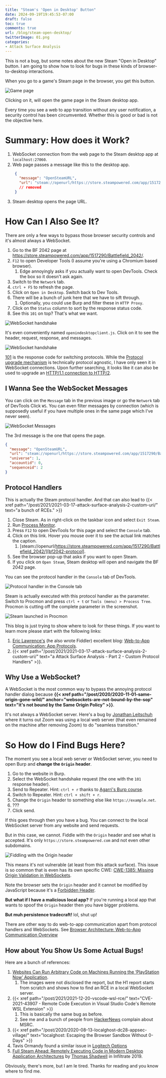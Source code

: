 ```yaml
---
title: "Steam's 'Open in Desktop' Button"
date: 2024-09-19T19:45:53-07:00
draft: false
toc: true
comments: true
url: /blog/steam-open-desktop/
twitterImage: 01.png
categories:
- Attack Surface Analysis
---
```


This is not a bug, but some notes about the new Steam "Open in Desktop" button.
I am going to show how to look for bugs in these kinds of browser-to-desktop
interactions.

<!--more-->

When you go to a game's Steam page in the browser, you get this button.

![Game page](01.png)

Clicking on it, will open the game page in the Steam desktop app.

Every time you see a web to app transition without any user notification, a
security control has been circumvented. Whether this is good or bad is not the
objective here.

# Summary: How does it Work?

1. WebSocket connection from the web page to the Steam desktop app at `localhost:27060`.
2. Web page passes a message like this to the desktop app.
   ```json
    {
      "message": "OpenSteamURL",
      "url": "steam://openurl/https://store.steampowered.com/app/1517290/Battlefield_2042/?utm_bid=3546095213808494257",
      // removed
    }
   ```
3. Steam desktop opens the page URL.

# How Can I Also See It?
There are only a few ways to bypass those browser security controls and it's
almost always a WebSocket.

1. Go to the BF 2042 page at https://store.steampowered.com/app/1517290/Battlefield_2042/.
2. `F12` to open Developer Tools (I assume you're using a Chromium based browser).
    1. Edge annoyingly asks if you actually want to open DevTools. Check the box so it doesn't ask again.
3. Switch to the `Network` tab.
4. `ctrl + F5` to refresh the page.
5. Click on `Open in Desktop`. Switch back to Dev Tools.
6. There will be a bunch of junk here that we have to sift through.
    1. Optionally, you could use Burp and filter these in `HTTP Proxy`.
7. Click on the `Status` column to sort by the response status code.
8. See this `101` on top? That's what we want.

![WebSocket handshake](02.png)

It's even conveniently named `openindesktopclient.js`. Click on it to see the
header, request, response, and messages.

![WebSocket handshake](03.png)

[101][101-mdn] is the response code for switching protocols. While the
[Protocol upgrade mechanism][upgrade-mdn] is technically protocol agnostic, I
have only seen it in WebSocket connections. Upon further searching, it looks
like it can also be used to upgrade an [HTTP/1.1 connection to HTTP/2][http-upgrade].

[101-mdn]: https://developer.mozilla.org/en-US/docs/Web/HTTP/Status/101
[upgrade-mdn]: https://developer.mozilla.org/en-US/docs/Web/HTTP/Protocol_upgrade_mechanism
[http-upgrade]: https://developer.mozilla.org/en-US/docs/Web/HTTP/Headers/Upgrade

## I Wanna See the WebSocket Messages
You can click on the `Message` tab in the previous image or go the `Network` tab
of DevTools Click `WS`. You can even filter messages by connection (which is
supposedly useful if you have multiple ones in the same page which I've never
seen).

![WebSocket Messages](04.png)

The 3rd message is the one that opens the page.

```json
{
  "message": "OpenSteamURL",
  "url": "steam://openurl/https://store.steampowered.com/app/1517290/Battlefield_2042/?utm_bid=3546095213808494257",
  "universe": 1,
  "accountid": 0,
  "sequenceid": 2
}
```

## Protocol Handlers
This is actually the Steam protocol handler. And that can also lead to
{{< xref path="/post/2021/2021-03-17-attack-surface-analysis-2-custom-uri/"
    text="a bunch of RCEs." >}}

1. Close Steam. As in right-click on the taskbar icon and select `Exit Steam`.
2. Run [Process Monitor][procmon].
3. Press `F12` to open DevTools for this page and select the `Console` tab.
4. Click on this link. Hover you mouse over it to see the actual link matches the caption.
    1. [steam://openurl/https://store.steampowered.com/app/1517290/Battlefield_2042/][bf2042-protocol].
5. See the browser pop-up that asks if you want to open Steam.
6. If you click on `Open Steam`, Steam desktop will open and navigate the BF 2042 page.

[procmon]: https://learn.microsoft.com/en-us/sysinternals/downloads/procmon
[bf2042-protocol]: steam://openurl/https://store.steampowered.com/app/1517290/Battlefield_2042/

You can see the protocol handler in the `Console` tab of DevTools.

![Protocol handler in the Console tab](05.png)

Steam is actually executed with this protocol handler as the parameter. Switch
to Procmon and press `ctrl + t` or `Tools (menu) > Process Tree`. Procmon is
cutting off the complete parameter in the screenshot.

![Steam launched in Procmon](06.png)

This blog is just trying to show where to look for these things. If you want to
learn more please start with the following links:

1. [Eric Lawrence's][eric-twitter] (he also wrote Fiddler) excellent blog: [Web-to-App Communication: App Protocols][eric-protocol].
2. {{< xref path="/post/2021/2021-03-17-attack-surface-analysis-2-custom-uri/"
    text="a Attack Surface Analysis - Part 2 - Custom Protocol Handlers" >}}.

[eric-protocol]: https://textslashplain.com/2019/08/29/web-to-app-communication-app-protocols/
[eric-twitter]: https://twitter.com/ericlaw

## Why Use a WebSocket?
A WebSocket is the most common way to bypass the annoying protocol handler dialog
because **{{< xref path="/post/2020/2020-11-01-same-origin-gone-wild/"
    anchor="websockets-are-not-bound-by-the-sop"
    text="it's not bound by the Same Origin Policy" >}}**.

[websocket-sop]: https://blog.securityevaluators.com/websockets-not-bound-by-cors-does-this-mean-2e7819374acc

It's not always a WebSocket server. Here's a bug by [Jonathan Leitschuh][jl-twitter]
where it turns out Zoom was using a local web server (that even remained on the
machine after removing Zoom) to do "seamless transition."

# So How do I Find Bugs Here?
The moment you see a local web server or WebSocket server, you need to open Burp
and **change the `Origin` header**.

1. Go to the website in Burp.
2. Select the WebSocket handshake request (the one with the `101` response header).
3. Send to Repeater. Hint: `ctrl + r` thanks to [Agarri's Burp course][agarri-course].
4. Switch to Repeater. Hint: `ctrl + shift + r`.
5. Change the `Origin` header to something else like `https://example.net`.
6. ???
7. Click send.

[agarri-course]: https://hackademy.agarri.fr/syllabus

If this goes through then you have a bug. You can connect to the local WebSocket
server from any website and send requests.

But in this case, we cannot. Fiddle with the `Origin` header and see what is
accepted. It's only `https://store.steampowered.com` and not even other subdomains.

![Fiddling with the Origin header](07.png)

This means it's not vulnerable (at least from this attack surface). This issue is so common that is even has its own specific CWE: [CWE-1385: Missing Origin Validation in WebSockets][cwe-1385].

[cwe-1385]: https://cwe.mitre.org/data/definitions/1385.html

Note the browser sets the `Origin` header and it cannot be modified by
JavaScript because it's a [Forbidden Header][forbidden].

[forbidden]: https://developer.mozilla.org/en-US/docs/Glossary/Forbidden_header_name

**But what if I have a malicious local app?** If you're running a local app that
wants to spoof the `Origin` header then you have bigger problems.

**But muh persistence tradecraft!** lol, shut up!

[zoom]: https://infosecwriteups.com/zoom-zero-day-4-million-webcams-maybe-an-rce-just-get-them-to-visit-your-website-ac75c83f4ef5
[jl-twitter]: https://twitter.com/JLLeitschuh

There are other way to do web-to-app communication apart from protocol handlers
and WebSockets. See [Browser Architecture: Web-to-App Communication Overview][web-to-app]

[web-to-app]: https://textslashplain.com/2019/08/28/browser-architecture-web-to-app-communication-overview/

## How about You Show Us Some Actual Bugs!
Here are a bunch of references:

1. [Websites Can Run Arbitrary Code on Machines Running the ‘PlayStation Now’ Application][psnow].
    1. The images were not disclosed the report, but the H1 report starts from scratch and shows how to find an RCE in a local WebSocket server.
2. {{< xref path="/post/2021/2021-12-20-vscode-wsl-rce/"
    text="CVE-2021-43907 - Remote Code Execution in Visual Studio Code's Remote WSL Extension" >}}
    1. This is basically the same bug as before.
    2. See me and a bunch of people from [HackerNews][websocket-sop] complain about MSRC.
3. {{< xref path="/post/2020/2020-08-13-localghost-dc28-appsec-village/"
    text="localghost: Escaping the Browser Sandbox Without 0-Days" >}}
4. Tavis Ormandy found a similar issue in [Logitech Options][logi]
5. [Full Steam Ahead: Remotely Executing Code in Modern Desktop Application Architectures][full] by [Thomas Shadwell][thomas-twitter] in Infiltrate 2019.

Obviously, there's more, but I am le tired. Thanks for reading and you
know where to find me.

[psnow]: https://hackerone.com/reports/873614
[wsl-rce-hackernews]: https://news.ycombinator.com/item?id=29635300
[logi]: https://project-zero.issues.chromium.org/issues/42450729
[full]: https://vimeo.com/335206831
[thomas-twitter]: https://twitter.com/zemnmez